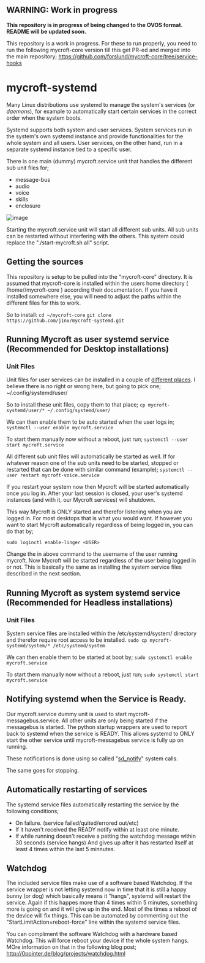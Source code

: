 ## WARNING: Work in progress

**This repository is in progress of being changed to the OVOS format.  README will be updated soon.**

This repository is a work in progress. For these to run properly, you need to run the following mycroft-core version till this get PR-ed and merged into the main repository;
https://github.com/forslund/mycroft-core/tree/service-hooks

# mycroft-systemd
Many Linux distributions use systemd to manage the system's services (or *daemons*), for example to automatically start certain services in the correct order when the system boots.

Systemd supports both system and user services. System services run in the system's own systemd instance and provide functionalities for the whole system and all users. User services, on the other hand, run in a separate systemd instance tied to a specific user.

There is one main (dummy) mycroft.service unit that handles the different sub unit files for;
- message-bus
- audio
- voice
- skills
- enclosure

![image](https://www.j1nx.nl/wp-content/uploads/2020/02/systemd-flow.png)

Starting the mycroft.service unit will start all different sub units. All sub units can be restarted without interfering with the others. This system could replace the "./start-mycroft.sh all" script.

## Getting the sources
This repository is setup to be pulled into the "mycroft-core" directory. It is assumed that mycroft-core is installed within the users home directory ( /home/<USER>/mycroft-core ) according their documentation. If you have it installed somewhere else, you will need to adjust the paths within the different files for this to work.

So to install:
`cd ~/mycroft-core`
`git clone https://github.com/j1nx/mycroft-systemd.git`

## Running Mycroft as user systemd service (Recommended for Desktop installations)

### Unit Files
Unit files for user services can be installed in a couple of [different places](https://www.freedesktop.org/software/systemd/man/systemd.unit.html#User%20Unit%20Search%20Path). I believe there is no right or wrong here, but going to pick one; ~/.config/systemd/user/

So to install these unit files, copy them to that place;
`cp mycroft-systemd/user/* ~/.config/systemd/user/`

We can then enable them to be auto started when the user logs in;
`systemctl --user enable mycroft.service`

To start them manually now without a reboot, just run;
`systemctl --user start mycroft.service`

All different sub unit files will automatically be started as well. If for whatever reason one of the sub units need to be started, stopped or restarted that can be done with similar command (example);
`systemctl --user restart mycroft-voice.service`

If you restart your system now then Mycroft will be started automatically once you log in. After your last session is closed, your user's systemd instances (and with it, our Mycroft services) will shutdown.

This way Mycroft is ONLY started and therefor listening when you are logged in. For most desktops that is what you would want. If however you want to start Mycroft automatically regardless of being logged in, you can do that by;

`sudo loginctl enable-linger <USER>`

Change the <USER> in above command to the username of the user running mycroft. Now Mycroft will be started regardless of the user being logged in or not. This is basically the same as installing the system service files described in the next section.

## Running Mycroft as system systemd service (Recommended for Headless installations)

### Unit Files
System service files are installed within the /etc/systemd/system/ directory and therefor require root access to be installed.
`sudo cp mycroft-systemd/system/* /etc/systemd/system`

We can then enable them to be started at boot by;
`sudo systemctl enable mycroft.service`

To start them manually now without a reboot, just run;
`sudo systemctl start mycroft.service`

## Notifying systemd when the Service is Ready.
Our mycroft.service dummy unit is used to start mycroft-messagebus.service. All other units are only being started if the messagebus is started. The python startup wrappers are used to report back to systemd when the service is READY.
This allows systemd to ONLY start the other service until mycroft-messagebus service is fully up on running.

These notifications is done using so called "[sd_notify](https://www.freedesktop.org/software/systemd/man/sd_notify.html)" system calls.

The same goes for stopping.

## Automatically restarting of services
The systemd service files automatically restarting the service by the following conditions;
- On failure. (service failed/quited/errored out/etc)
- If it haven't received the READY notify within at least one minute.
- If while running doesn't receive a petting the watchdog message within 30 seconds (service hangs)
And gives up after it has restarted itself at least 4 times within the last 5 minnutes.

## Watchdog
The included service files make use of a software based Watchdog. If the service wrapper is not letting systemd now in time that it is still a happy bunny (or dog) which basically means it "hangs", systemd will restart the service. Again if this happes more than 4 times within 5 minutes, something more is going on and it will give up in the end. Most of the times a reboot of the device will fix things. This can be automated by commenting out the "StartLimitAction=reboot-force" line within the systemd service files.

You can compliment the software Watchdog with a hardware based Watchdog. This will force reboot your device if the whole system hangs. MOre information on that in the following blog post;
http://0pointer.de/blog/projects/watchdog.html

